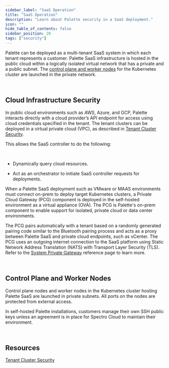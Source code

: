 ```yaml
---
sidebar_label: "SaaS Operation"
title: "SaaS Operation"
description: "Learn about Palette security in a SaaS deployment."
icon: ""
hide_table_of_contents: false
sidebar_position: 20
tags: ["security"]
---
```


Palette can be deployed as a multi-tenant SaaS system in which each tenant represents a customer. Palette SaaS
infrastructure is hosted in the public cloud within a logically isolated virtual network that has a private and a public
subnet. The [control plane and worker nodes](saas-operation.md#control-plane-and-worker-nodes) for the Kubernetes
cluster are launched in the private network.

<br />

## Cloud Infrastructure Security

In public cloud environments such as AWS, Azure, and GCP, Palette interacts directly with a cloud provider’s API
endpoint for access using cloud credentials specified in the tenant. The tenant clusters can be deployed in a virtual
private cloud (VPC), as described in [Tenant Cluster Security](tenant-cluster.md).

This allows the SaaS controller to do the following:

<br />

- Dynamically query cloud resources.

- Act as an orchestrator to initiate SaaS controller requests for deployments.

When a Palette SaaS deployment such as VMware or MAAS environments must connect on-prem to deploy target Kubernetes
clusters, a Private Cloud Gateway (PCG) component is deployed in the self-hosted environment as a virtual appliance
(OVA). The PCG is Palette's on-prem component to enable support for isolated, private cloud or data center environments.

The PCG pairs automatically with a tenant based on a randomly generated pairing code similar to the Bluetooth pairing
process and acts as a proxy between Palette SaaS and private cloud endpoints, such as vCenter. The PCG uses an outgoing
internet connection to the SaaS platform using Static Network Address Translation (NATS) with Transport Layer Security
(TLS). Refer to the [System Private Gateway](../../clusters/data-center/maas/architecture.md#system-private-gateway)
reference page to learn more.

<br />

## Control Plane and Worker Nodes

Control plane nodes and worker nodes in the Kubernetes cluster hosting Palette SaaS are launched in private subnets. All
ports on the nodes are protected from external access.

In self-hosted Palette installations, customers manage their own SSH public keys unless an agreement is in place for
Spectro Cloud to maintain their environment.

<br />

## Resources

[Tenant Cluster Security](tenant-cluster.md)
